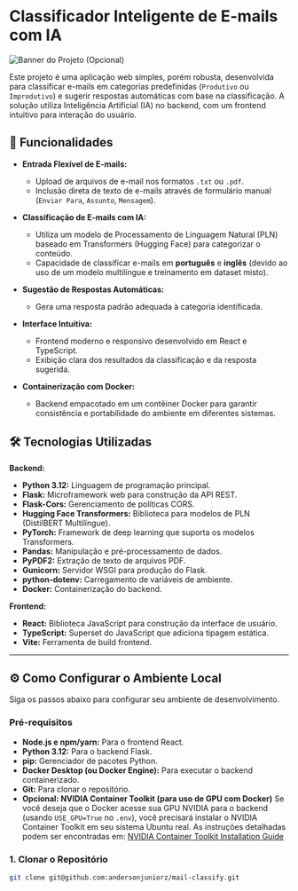 # Classificador Inteligente de E-mails com IA

![Banner do Projeto (Opcional)](./favicon.png)

Este projeto é uma aplicação web simples, porém robusta, desenvolvida para classificar e-mails em categorias predefinidas (`Produtivo` ou `Improdutivo`) e sugerir respostas automáticas com base na classificação. A solução utiliza Inteligência Artificial (IA) no backend, com um frontend intuitivo para interação do usuário.

## 🚀 Funcionalidades

* **Entrada Flexível de E-mails:**
    * Upload de arquivos de e-mail nos formatos `.txt` ou `.pdf`.
    * Inclusão direta de texto de e-mails através de formulário manual (`Enviar Para`, `Assunto`, `Mensagem`).

* **Classificação de E-mails com IA:**
    * Utiliza um modelo de Processamento de Linguagem Natural (PLN) baseado em Transformers (Hugging Face) para categorizar o conteúdo.
    * Capacidade de classificar e-mails em **português** e **inglês** (devido ao uso de um modelo multilíngue e treinamento em dataset misto).
* **Sugestão de Respostas Automáticas:**
    * Gera uma resposta padrão adequada à categoria identificada.
* **Interface Intuitiva:**
    * Frontend moderno e responsivo desenvolvido em React e TypeScript.
    * Exibição clara dos resultados da classificação e da resposta sugerida.
* **Containerização com Docker:**
    * Backend empacotado em um contêiner Docker para garantir consistência e portabilidade do ambiente em diferentes sistemas.

## 🛠️ Tecnologias Utilizadas

**Backend:**
* **Python 3.12:** Linguagem de programação principal.
* **Flask:** Microframework web para construção da API REST.
* **Flask-Cors:** Gerenciamento de políticas CORS.
* **Hugging Face Transformers:** Biblioteca para modelos de PLN (DistilBERT Multilíngue).
* **PyTorch:** Framework de deep learning que suporta os modelos Transformers.
* **Pandas:** Manipulação e pré-processamento de dados.
* **PyPDF2:** Extração de texto de arquivos PDF.
* **Gunicorn:** Servidor WSGI para produção do Flask.
* **python-dotenv:** Carregamento de variáveis de ambiente.
* **Docker:** Containerização do backend.

**Frontend:**
* **React:** Biblioteca JavaScript para construção da interface de usuário.
* **TypeScript:** Superset do JavaScript que adiciona tipagem estática.
* **Vite:** Ferramenta de build frontend.

---

## ⚙️ Como Configurar o Ambiente Local

Siga os passos abaixo para configurar seu ambiente de desenvolvimento.

### Pré-requisitos

* **Node.js e npm/yarn:** Para o frontend React.
* **Python 3.12:** Para o backend Flask.
* **pip:** Gerenciador de pacotes Python.
* **Docker Desktop (ou Docker Engine):** Para executar o backend containerizado.
* **Git:** Para clonar o repositório.
* **Opcional: NVIDIA Container Toolkit (para uso de GPU com Docker)**
    Se você deseja que o Docker acesse sua GPU NVIDIA para o backend (usando `USE_GPU=True` no `.env`), você precisará instalar o NVIDIA Container Toolkit em seu sistema Ubuntu real. As instruções detalhadas podem ser encontradas em: [NVIDIA Container Toolkit Installation Guide](https://docs.nvidia.com/datacenter/cloud-native/container-toolkit/latest/install-guide.html)

### 1. Clonar o Repositório

```bash
git clone git@github.com:andersonjuniorz/mail-classify.git
```

